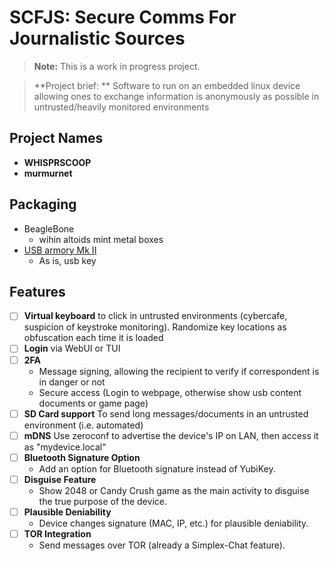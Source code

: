 # SCFJS: Secure Comms For Journalistic Sources

> **Note:** This is a work in progress project.

> **Project brief: **
> Software to run on  an embedded linux device allowing ones to exchange information is anonymously as possible in untrusted/heavily monitored environments

## Project Names

- **WHISPRSCOOP**
- **murmurnet**

## Packaging

- BeagleBone
  - wihin altoids mint metal boxes
- [USB armory Mk II](https://github.com/usbarmory/usbarmory/wiki/Mk-II-Introduction)
  - As is, usb key

## Features

- [ ] **Virtual keyboard** to click in untrusted environments (cybercafe, suspicion of keystroke monitoring). Randomize key locations as obfuscation each time it is loaded
- [ ] **Login** via WebUI or TUI
- [ ] **2FA**
  - Message signing, allowing the recipient to verify if correspondent is in danger or not
  - Secure access (Login to webpage, otherwise show usb content documents or game page)
- [ ] **SD Card support** To send long messages/documents in an untrusted environment (i.e. automated)
- [ ] **mDNS** Use zeroconf to advertise the device's IP on LAN, then access it as "mydevice.local"
- [ ] **Bluetooth Signature Option**
  - Add an option for Bluetooth signature instead of YubiKey.
- [ ] **Disguise Feature**
  - Show 2048 or Candy Crush game as the main activity to disguise the true purpose of the device.
- [ ] **Plausible Deniability**
  - Device changes signature (MAC, IP, etc.) for plausible deniability.
- [ ] **TOR Integration**
  - Send messages over TOR (already a Simplex-Chat feature).
